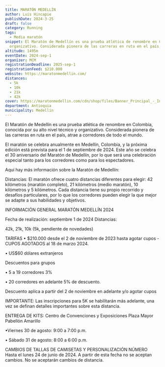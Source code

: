 ```yaml
---
title: MARATÓN MEDELLÍN
author: Luis Hincapie
publishDate: 2024-3-25
draft: false
category: Running
tags:
  - Media maratón
snippet: El Maratón de Medellín es una prueba atlética de renombre en Colombia, conocida por su alto nivel técnico y
  organizativo. Considerada pionera de las carreras en ruta en el país, atrae a corredores de todo el mundo.
altitude: 1495m
eventDate: 2024-sep-1
organizer: MCM
registrationDeadline: 2025-sep-1
registrationFeed: $210.000
website: https://maratonmedellin.com/
distances:
  - 5k
  - 10k
  - 21k
  - 42k
cover: https://maratonmedellin.com/cdn/shop/files/Banner_Principal_-_Inscripciones_cerradas_a55b6231-2de2-46e9-8a54-52fbe8072041_2048x.png?v=1710781704
department: Antioquia
municipality: Medellín
---
```


El Maratón de Medellín es una prueba atlética de renombre en Colombia, conocida por su alto nivel técnico y
organizativo. Considerada pionera de las carreras en ruta en el país, atrae a corredores de todo el mundo.

El maratón se celebra anualmente en Medellín, Colombia, y la próxima edición está prevista para el 1 de septiembre de 2024. Este año se celebra el 30 aniversario del Maratón de Medellín, por lo que será una celebración especial tanto para
los corredores como para los espectadores.

Aquí hay más información sobre la Maratón de Medellín:

Distancias: El maratón ofrece cuatro distancias diferentes para elegir: 42 kilómetros (maratón completo), 21
kilómetros (medio maratón), 10 kilómetros y 5 kilómetros. Cada distancia tiene su propio recorrido y desafíos
particulares, por lo que los corredores pueden elegir la que mejor se adapte a sus habilidades y objetivos.

INFORMACIÓN GENERAL MARATÓN MEDELLÍN 2024

Fecha de realización: septiembre 1 de 2024
Distancias:

42k, 21k, 10k (5k, pendiente de novedades)

TARIFAS
• $210.000 desde el 2 de noviembre de 2023 hasta agotar cupos - CUPOS AGOTADOS al 18 de marzo 2024.

• US$60 dólares extranjeros

Descuentos para grupos

• 5 a 19 corredores 3%

• 20 corredores en adelante 5% de descuento.

Descuento aplica a partir del 2 de noviembre en adelante y/o agotar cupos

IMPORTANTE:
Las inscripciones para 5K se habilitarán más adelante, una vez se definan detalles importantes sobre esta distancia.

ENTREGA DE KITS:
Centro de Convenciones y Exposiciones Plaza Mayor Pabellón Amarillo

•Viernes 30 de agosto: 9:00 a 7:00 p.m.

• Sábado 31 de agosto: 8:00 a 6:00 p.m.

CAMBIOS DE TALLAS DE CAMISETAS Y PERSONALIZACIÓN NÚMERO
Hasta el lunes 24 de junio de 2024. A partir de esta fecha no se aceptan cambios.
No se aceptarán cambios de distancia.

